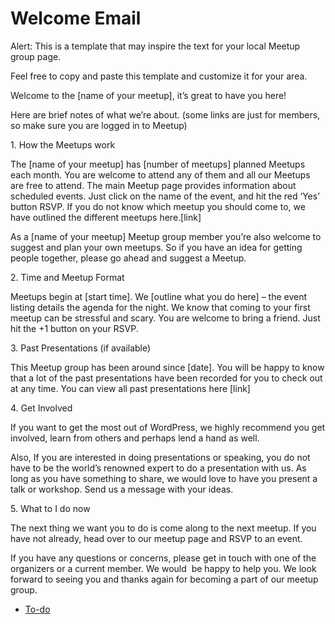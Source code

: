 # Welcome Email

Alert: This is a template that may inspire the text for your local Meetup group page.

Feel free to copy and paste this template and customize it for your area.

Welcome to the \[name of your meetup\], it’s great to have you here!

Here are brief notes of what we’re about. (some links are just for members, so make sure you are logged in to Meetup)

1\. How the Meetups work

The \[name of your meetup\] has \[number of meetups\] planned Meetups each month. You are welcome to attend any of them and all our Meetups are free to attend. The main Meetup page provides information about scheduled events. Just click on the name of the event, and hit the red ‘Yes’ button RSVP. If you do not know which meetup you should come to, we have outlined the different meetups here.\[link\]

As a \[name of your meetup\] Meetup group member you’re also welcome to suggest and plan your own meetups. So if you have an idea for getting people together, please go ahead and suggest a Meetup.

2\. Time and Meetup Format

Meetups begin at \[start time\]. We \[outline what you do here\] – the event listing details the agenda for the night. We know that coming to your first meetup can be stressful and scary. You are welcome to bring a friend. Just hit the +1 button on your RSVP.

3\. Past Presentations (if available)

This Meetup group has been around since \[date\]. You will be happy to know that a lot of the past presentations have been recorded for you to check out at any time. You can view all past presentations here \[link\]

4\. Get Involved

If you want to get the most out of WordPress, we highly recommend you get involved, learn from others and perhaps lend a hand as well.

Also, If you are interested in doing presentations or speaking, you do not have to be the world’s renowned expert to do a presentation with us. As long as you have something to share, we would love to have you present a talk or workshop. Send us a message with your ideas.

5\. What to I do now

The next thing we want you to do is come along to the next meetup. If you have not already, head over to our meetup page and RSVP to an event.

If you have any questions or concerns, please get in touch with one of the organizers or a current member. We would  be happy to help you. We look forward to seeing you and thanks again for becoming a part of our meetup group.

*   [To-do](# "To-do")